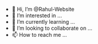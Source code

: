 - 👋 Hi, I’m @Rahul-Website
- 👀 I’m interested in ...
- 🌱 I’m currently learning ...
- 💞️ I’m looking to collaborate on ...
- 📫 How to reach me ...

<!---
Rahul-Website/Rahul-Website is a ✨ special ✨ repository because its `README.md` (this file) appears on your GitHub profile.
You can click the Preview link to take a look at your changes.
--->
